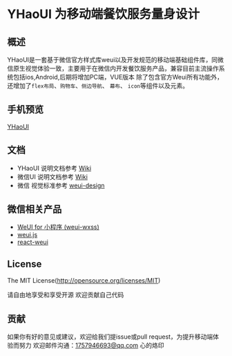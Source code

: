 # YHaoUI 为移动端餐饮服务量身设计

## 概述

YHaoUI是一套基于微信官方样式库weui以及开发规范的移动端基础组件库，同微信原生视觉体验一致，主要用于在微信内开发餐饮服务产品，兼容目前主流操作系统包括ios,Android,后期将增加PC端，VUE版本
除了包含官方Weui所有功能外，还增加了`flex布局`、`购物车`、`侧边导航`、 `幕布`、 `icon`等组件以及元素。

## 手机预览

[YHaoUI](https://github.com/HuangFuQuang/YHaoUI/blob/master/1493972122.png)

## 文档
- YHaoUI 说明文档参考 [Wiki](https://github.com/HuangFuQuang/YHaoUI/wiki)
- 微信UI 说明文档参考 [Wiki](https://github.com/weui/weui/wiki)
- 微信 视觉标准参考 [weui-design](https://github.com/weui/weui-design)

## 微信相关产品
- [WeUI for 小程序 (weui-wxss)](https://github.com/weui/weui-wxss/)
- [weui.js](https://github.com/weui/weui.js/)
- [react-weui](https://github.com/weui/react-weui/)

## License
The MIT License(http://opensource.org/licenses/MIT)

请自由地享受和享受开源
欢迎贡献自己代码

## 贡献

如果你有好的意见或建议，欢迎给我们提issue或pull request，为提升移动端体验而努力
欢迎邮件沟通：1757946693@qq.com 心的烙印
